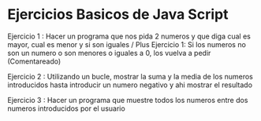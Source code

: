 # Ejercicios Basicos de Java Script

Ejercicio 1 : 
Hacer un programa que nos pida 2 numeros y que diga cual es mayor, cual es menor y si son iguales /
Plus Ejercicio 1: Si los numeros no son un numero o son menores o iguales a 0, los vuelva a pedir (Comentareado)

Ejercicio 2 :
Utilizando un bucle, mostrar la suma y la media de los numeros introducidos hasta introducir un numero negativo y ahi mostrar el resultado

Ejercicio 3 : 
Hacer un programa que muestre todos los numeros entre dos numeros introducidos por el usuario